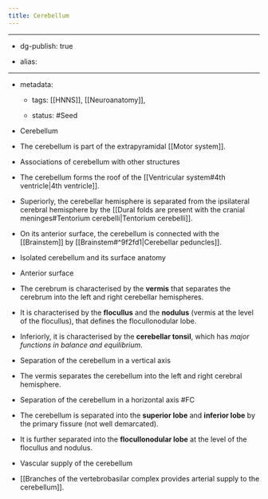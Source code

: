 ```yaml
---
title: Cerebellum
---
```


- --

- dg-publish: true

- alias:

- --

- metadata:
	 - tags: [[HNNS]], [[Neuroanatomy]],

	 - status: #Seed 

- Cerebellum

- The cerebellum is part of the extrapyramidal [[Motor system]].

- Associations of cerebellum with other structures

- The cerebellum forms the roof of the [[Ventricular system#4th ventricle|4th ventricle]].

- Superiorly, the cerebellar hemisphere is separated from the ipsilateral cerebral hemisphere by the [[Dural folds are present with the cranial meninges#Tentorium cerebelli|Tentorium cerebelli]].

- On its anterior surface, the cerebellum is connected with the [[Brainstem]] by [[Brainstem#^9f2fd1|Cerebellar peduncles]].

- Isolated cerebellum and its surface anatomy

- Anterior surface

- The cerebrum is characterised by the **vermis** that separates the cerebrum into the left and right cerebellar hemispheres.

- It is characterised by the **flocullus** and the **nodulus** (vermis at the level of the flocullus), that defines the flocullonodular lobe.

- Inferiorly, it is characterised by the **cerebellar tonsil**, which has *major functions in balance and equilibrium*.

- Separation of the cerebellum in a vertical axis

- The vermis separates the cerebellum into the left and right cerebral hemisphere.

- Separation of the cerebellum in a horizontal axis #FC 

- The cerebellum is separated into the **superior lobe** and **inferior lobe** by the primary fissure (not well demarcated).

- It is further separated into the **flocullonodular lobe** at the level of the flocullus and nodulus.

- Vascular supply of the cerebellum

- [[Branches of the vertebrobasilar complex provides arterial supply to the cerebellum]].
